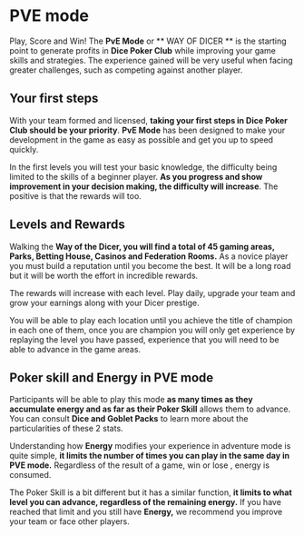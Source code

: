 # **PVE mode**

Play, Score and Win! The **PvE Mode** or ** WAY OF DICER ** is the starting point to generate profits in **Dice Poker Club** while improving your game skills and strategies. The experience gained will be very useful when facing greater challenges, such as competing against another player.

## **Your first steps**

With your team formed and licensed, **taking your first steps in Dice Poker Club should be your priority**. **PvE Mode** has been designed to make your development in the game as easy as possible and get you up to speed quickly.

In the first levels you will test your basic knowledge, the difficulty being limited to the skills of a beginner player. **As you progress and show improvement in your decision making, the difficulty will increase**. The positive is that the rewards will too.
## **Levels and Rewards**
Walking the **Way of the Dicer, you will find a total of 45 gaming areas, Parks, Betting House, Casinos and Federation Rooms.** As a novice player you must build a reputation until you become the best. It will be a long road but it will be worth the effort in incredible rewards.

The rewards will increase with each level. Play daily, upgrade your team and grow your earnings along with your Dicer prestige.

You will be able to play each location until you achieve the title of champion in each one of them, once you are champion you will only get experience by replaying the level you have passed, experience that you will need to be able to advance in the game areas.
## **Poker skill and Energy in PVE mode**

Participants will be able to play this mode **as many times as they accumulate energy and as far as their Poker Skill** allows them to advance. You can consult **Dice and Goblet Packs** to learn more about the particularities of these 2 stats.

Understanding how **Energy** modifies your experience in adventure mode is quite simple, **it limits the number of times you can play in the same day in PVE mode.** Regardless of the result of a game, win or lose , energy is consumed.

The Poker Skill is a bit different but it has a similar function, **it limits to what level you can advance, regardless of the remaining energy.** If you have reached that limit and you still have **Energy,** we recommend you improve your team or face other players.